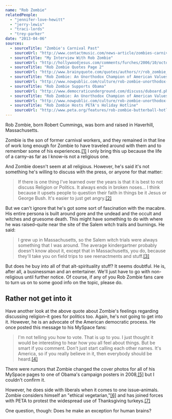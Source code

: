 ```yaml
---
name: "Rob Zombie"
relatedPeople:
  - "jennifer-love-hewitt"
  - "jerry-lewis"
  - "traci-lords"
  - "trey-parker"
date: "2013-04-06"
sources:
  - sourceTitle: "Zombie's Carnival Past"
    sourceUrl: "http://www.contactmusic.com/news-article/zombies-carnival-past_31_03_2006"
  - sourceTitle: "My Interview With Rob Zombie"
    sourceUrl: "http://hollywoodjesus.com/comments/furches/2006/10/october-feature-my-interview-with-rob.html"
  - sourceTitle: "Rob Zombie Quotes Page 2"
    sourceUrl: "http://www.brainyquote.com/quotes/authors/r/rob_zombie_2.html?vm=l"
  - sourceTitle: "Rob Zombie: An Unorthodox Champion of American Values"
    sourceUrl: "http://www.nowpublic.com/culture/rob-zombie-unorthodox-champion-american-values"
  - sourceTitle: "Rob Zombie Supports Obama"
    sourceUrl: "http://www.democraticunderground.com/discuss/duboard.php?az=view_all&address=132x7723050"
  - sourceTitle: "Rob Zombie: An Unorthodox Champion of American Values"
    sourceUrl: "http://www.nowpublic.com/culture/rob-zombie-unorthodox-champion-american-values"
  - sourceTitle: "Rob Zombie Hosts PETA's Holiday Hotline"
    sourceUrl: "http://www.peta.org/features/rob-zombie-butterball-hotline.aspx"
---
```


Rob Zombie, born Robert Cummings, was born and raised in Haverhill, Massachusetts.

Zombie is the son of former carnival workers, and they remained in that line of work long enough for Zombie to have traveled around with them and to remember some of his experiences.<a class="source-citation" href="http://www.contactmusic.com/news-article/zombies-carnival-past_31_03_2006" title="Zombie&apos;s Carnival Past">[1]</a> I only bring this up because the life of a carny–as far as I know–is not a religious one.

And Zombie doesn't seem at all religious. However, he's said it's not something he's willing to discuss with the press, or anyone for that matter:

>If there is one thing I've learned over the years is that it is best to not discuss Religion or Politics. It always ends in broken noses… I think because it upsets people to question their faith in things be it Jesus or George Bush. It's easier to just get angry.<a class="source-citation" href="http://hollywoodjesus.com/comments/furches/2006/10/october-feature-my-interview-with-rob.html" title="My Interview With Rob Zombie">[2]</a>

But we can't ignore that he's got some sort of fascination with the macabre. His entire persona is built around gore and the undead and the occult and witches and gruesome death. This might have something to do with where he was raised–quite near the site of the Salem witch trails and burnings. He said:

>I grew up in Massachusetts, so the Salem witch trials were always something that I was around. The average kindergartner probably doesn't know about it, except that in Massachusetts, you do, because they'll take you on field trips to see reenactments and stuff.<a class="source-citation" href="http://www.brainyquote.com/quotes/authors/r/rob_zombie_2.html?vm=l" title="Rob Zombie Quotes Page 2">[3]</a>

But does he buy into all of that alt-spirituality stuff? It seems doubtful. He is, after all, a businessman and an entertainer. We'll just have to go with non-religious until further notice. Of course, if any of you Rob Zombie fans care to turn us on to some good info on the topic, please do.


## Rather not get into it

Have another look at the above quote about Zombie's feelings regarding discussing religion–it goes for politics too. Again, he's not going to get into it. However, he is an advocate of the American democratic process. He once posted this message to his MySpace fans:

>I'm not telling you how to vote. That is up to you. I just thought it would be interesting to hear how you all feel about things. But be smart if you comment. Don't just start calling each other names. It's America, so if you really believe in it, then everybody should be heard.<a class="source-citation" href="http://www.nowpublic.com/culture/rob-zombie-unorthodox-champion-american-values" title="Rob Zombie: An Unorthodox Champion of American Values">[4]</a>

There were rumors that Zombie changed the cover photos for all of his MySpace pages to one of Obama's campaign posters in 2008,<a class="source-citation" href="http://www.democraticunderground.com/discuss/duboard.php?az=view_all&address=132x7723050" title="Rob Zombie Supports Obama">[5]</a> but I couldn't confirm it.

However, he does side with liberals when it comes to one issue–animals. Zombie considers himself an "ethical vegetarian,"<a class="source-citation" href="http://www.nowpublic.com/culture/rob-zombie-unorthodox-champion-american-values" title="Rob Zombie: An Unorthodox Champion of American Values">[6]</a> and has joined forces with PETA to protest the widespread use of Thanksgiving turkeys.<a class="source-citation" href="http://www.peta.org/features/rob-zombie-butterball-hotline.aspx" title="Rob Zombie Hosts PETA&apos;s Holiday Hotline">[7]</a>

One question, though: Does he make an exception for human brains?